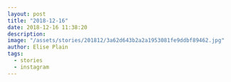 ```yaml
---
layout: post
title: "2018-12-16"
date: 2018-12-16 11:38:20
description: 
image: "/assets/stories/201812/3a62d643b2a2a1953081fe9ddbf89462.jpg"
author: Elise Plain
tags: 
  - stories
  - instagram
---
```



<p></p>
